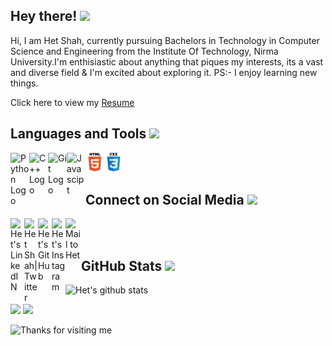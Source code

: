 <h2>Hey there! <img src="https://media.giphy.com/media/hvRJCLFzcasrR4ia7z/giphy.gif" width="25px"></h2>
Hi, I am Het Shah, currently pursuing Bachelors in Technology in Computer Science and Engineering from the Institute Of Technology, Nirma University.I'm  enthisiastic about anything that piques my interests, its a vast and diverse field & I'm excited about exploring it. 
PS:- I enjoy learning new things.
<br>

Click here to view my [Resume](https://docs.google.com/document/d/1YfeQzdOivUDgZcm_1WpVJOozJz8si3sm-qfJll6hjUQ/edit?usp=sharing)
<h2>Languages and Tools <img src="https://camo.githubusercontent.com/beb64ff21c883e318e4f5db5231c2ba4175705bea1c9249e82a41ab375db4f75/68747470733a2f2f6d65646961322e67697068792e636f6d2f6d656469612f51737347456d706b79454f684243623765312f67697068792e6769663f6369643d656366303565343761306e336769316266716e74716d6f62386739616964316f796a327772336473336d67373030626c267269643d67697068792e676966" width="50px"> </h2>
<a>
  <img align="left" title="Python" alt="Python Logo" width="30px" src="https://upload.wikimedia.org/wikipedia/commons/c/c3/Python-logo-notext.svg" />
</a>
<a>
  <img align="left" title="C++" alt="C++ Logo" width="30px" src="https://upload.wikimedia.org/wikipedia/commons/1/18/ISO_C%2B%2B_Logo.svg" />
</a>
<a>
  <img align="left" title="Git" alt="Git Logo" width="30px" src="https://upload.wikimedia.org/wikipedia/commons/3/3f/Git_icon.svg" />
</a>
<a> 
  <img align="left" title="Javascript" img src="https://camo.githubusercontent.com/6b457452bb92078e3c886e97fdede78beb3d05d931cfd516942e91b26c6c283c/68747470733a2f2f63646e2e7261776769742e636f6d2f7a656b652f6a6176617363726970742d79656c6c6f772f6d61737465722f6c6f676f2e737667" alt="Javascipt" width="30px"/> 
</a>
<a> 
  <img align="left" title="HTML5" img src="https://raw.githubusercontent.com/devicons/devicon/master/icons/html5/html5-original-wordmark.svg" alt="html5" width="30px"/>
</a>
<a> 
  <img align="left" title="CSS" img src="https://raw.githubusercontent.com/devicons/devicon/master/icons/css3/css3-original-wordmark.svg" alt="css3" width="30px"/> 
</a>
<br>

<br>
<h2>Connect on Social Media <img src="https://media4.giphy.com/media/3tLfKrc4pLWiTkAAph/giphy.gif?cid=6c09b952f5154cce3ebeac8cbd2a15f3a159d87bc8fe5957&rid=giphy.gif&ct=s" width="50px"> </h2>
<a href="https://www.linkedin.com/in/hetshah1101/">
  <img align="left" alt="Het's LinkedIN" title="LinkedIN" width="22px" src="https://raw.githubusercontent.com/peterthehan/peterthehan/master/assets/linkedin.svg" />
</a>
<a href="https://twitter.com/hetshah1101">
  <img align="left" alt="Het Shah| Twitter" title="Twitter" width="22px" src="https://raw.githubusercontent.com/peterthehan/peterthehan/master/assets/twitter.svg" />
</a>
<a href="https://github.com/hetshah1101">
  <img align="left" alt="Het's GitHub" title="GitHub" width="22px" src="https://upload.wikimedia.org/wikipedia/commons/9/91/Octicons-mark-github.svg" />
</a>
<a href="https://www.instagram.com/hetshah1101/">
  <img align="left" alt="Het's Instagram" title="Instagram" width="22px" src="https://upload.wikimedia.org/wikipedia/commons/e/e7/Instagram_logo_2016.svg">
</a>

<a href="mailto:arihanthet11@gmail.com">
  <img align="left" alt="Mail to Het" title="Mail" width="25px" src="https://upload.wikimedia.org/wikipedia/commons/7/7e/Gmail_icon_%282020%29.svg" />
</a>
<br>

<br>
<h2>GitHub Stats <img src="https://camo.githubusercontent.com/1ecbe12a1569a272510c2e02dafe718838b736de234b1baf24bed9dc35dd6eb8/68747470733a2f2f7468656c696e6b6e65777370617065722e63612f696d616765732f61727469636c65732f566f6c756d655f33362f5370656369616c2f5f726573697a65642f6d6564696164656d2e706f6c6c732e4c617572614c616c6f6e64652e676966" width="50px"></h2>

![Het's github stats](https://github-readme-stats.vercel.app/api?username=hetshah1101&show_icons=true&hide_border=true)
<br>

![](https://komarev.com/ghpvc/?username=hetshah1101&color=blue)
![](https://visitor-badge.glitch.me/badge?page_id=hetshah1101.hetshah1101)
<br>

<img height="120" alt="Thanks for visiting me" width="100%" src="https://raw.githubusercontent.com/BrunnerLivio/brunnerlivio/master/images/marquee.svg" />
<br />


<!--
**hetshah1101/hetshah1101** is a ✨ _special_ ✨ repository because its `README.md` (this file) appears on your GitHub profile.

Here are some ideas to get you started:

- 🔭 I’m currently working on ...
- 🌱 I’m currently learning ...
- 👯 I’m looking to collaborate on ...
- 🤔 I’m looking for help with ...
- 💬 Ask me about ...
- 📫 How to reach me: ...
- 😄 Pronouns: ...
- ⚡ Fun fact: ...
-->

